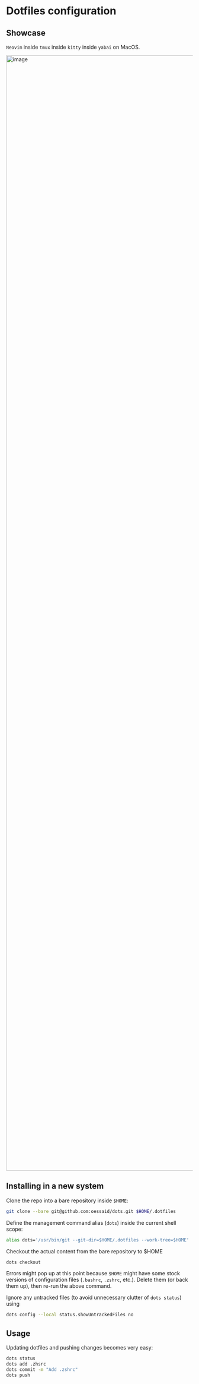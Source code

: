 # Dotfiles configuration

## Showcase

`Neovim` inside `tmux` inside `kitty` inside `yabai` on MacOS.

<img width="3004" alt="image" src="https://user-images.githubusercontent.com/35626945/223049221-47441958-42d4-4b27-a2d5-ee701cce0c0f.png">

## Installing in a new system

Clone the repo into a bare repository inside `$HOME`:

```sh
git clone --bare git@github.com:oessaid/dots.git $HOME/.dotfiles
```

Define the management command alias (`dots`) inside the current shell scope:

```sh
alias dots='/usr/bin/git --git-dir=$HOME/.dotfiles --work-tree=$HOME'
```

Checkout the actual content from the bare repository to $HOME

```sh
dots checkout
```

Errors might pop up at this point because `$HOME` might have some stock versions of configuration files (`.bashrc`, `.zshrc`, etc.). Delete them (or back them up), then re-run the above command.

Ignore any untracked files (to avoid unnecessary clutter of `dots status`) using

```sh
dots config --local status.showUntrackedFiles no
```

## Usage

Updating dotfiles and pushing changes becomes very easy:

```sh
dots status
dots add .zhsrc
dots commit -m "Add .zshrc"
dots push
```
